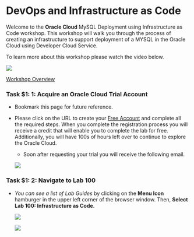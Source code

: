 # DevOps and Infrastructure as Code

Welcome to the **Oracle Cloud** MySQL Deployment using Infrastructure as Code workshop. This workshop will walk you through the process of creating an infrastructure to support deployment of a MYSQL in the Oracle Cloud using Developer Cloud Service.

To learn more about this workshop please watch the video below.  

<a href="https://videohub.oracle.com/media/Devops+and+IaC+Overview/1_5froypa9" target="video">![](images/youtube.png)</a>

<a href="https://videohub.oracle.com/media/Devops+and+IaC+Overview/1_5froypa9" target="video">Workshop Overview</a>

### **Task $1: 1**: Acquire an Oracle Cloud Trial Account

- Bookmark this page for future reference.

- Please click on the URL to create your <a class="trial-link"  href="https://myservices.us.oraclecloud.com/mycloud/signup?language=en&sourceType=:ex:tb:::RC_NAMK190523P00165:DevOps_IaC_HOL&SC=:ex:tb:::RC_NAMK190523P00165:DevOps_IaC_HOL&pcode=NAMK190523P00165" target="_trial">Free Account</a> and complete all the required steps. When you complete the registration process you will receive a credit that will enable you to complete the lab for free.  Additionally, you will have 100s of hours left over to continue to explore the Oracle Cloud.

  - Soon after requesting your trial you will receive the following email.

  ![](images/100/code_9.png)

### **Task $1: 2**: Navigate to Lab 100

- _You can see a list of Lab Guides_ by clicking on the **Menu Icon** hamburger in the upper left corner of the browser window. Then, **Select Lab 100: Infrastructure as Code**.

  ![](images/Introham.png)

  ![](images/Introham2.png)

